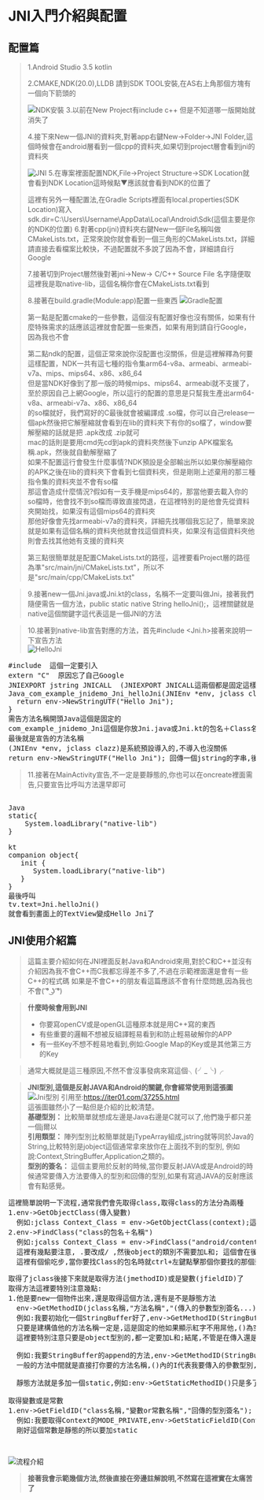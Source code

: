 # JNI入門介紹與配置

## 配置篇
> 1.Android Studio 3.5 kotlin<p>
> 2.CMAKE,NDK(20.0),LLDB 請到SDK TOOL安裝,在AS右上角那個方塊有一個向下箭頭的 <p>
![NDK安裝](app/image/NDK安裝.PNG)
> 3.以前在New Project有include c++ 但是不知道哪一版開始就消失了 <p>
> 4.接下來New一個JNI的資料夾,對著app右鍵New->Folder->JNI Folder,這個時候會在android層看到一個cpp的資料夾,如果切到project層會看到jni的資料夾 <p>
![JNI](app/image/JNI.png)
> 5.在專案裡面配置NDK,File->Project Structure->SDK Location就會看到NDK Location這時候點▼應該就會看到NDK的位置了<p>這裡有另外一種配置法,在Gradle Scripts裡面有local.properties(SDK Location)寫入sdk.dir=C\:\\Users\\Username\\AppData\\Local\\Android\\Sdk(這個主要是你的NDK的位置)
> 6.對著cpp(jni)資料夾右鍵New一個File名稱叫做CMakeLists.txt，正常來說你就會看到一個三角形的CMakeLists.txt，詳細請直接去看檔案比較快，不過配置就不多說了因為不會，詳細請自行Google<p>
> 7.接著切到Project層然後對著jni->New-> C/C++ Source File 名字隨便取這裡我是取native-lib，這個名稱你會在CMakeLists.txt看到<p>
> 8.接著在build.gradle(Module:app)配置一些東西
![Gradle配置](app/image/Gradle配置.PNG)<p>
第一點是配置cmake的一些參數，這個沒有配置好像也沒有關係，如果有什麼特殊需求的話應該這裡就會配置一些東西，如果有用到請自行Google，因為我也不會<p>
第二點ndk的配置，這個正常來說你沒配置也沒關係，但是這裡解釋為何要這樣配置，NDK一共有這七種的指令集arm64-v8a、armeabi、armeabi-v7a、mips、mips64、x86、x86_64<br>
但是當NDK好像到了那一版的時候mips、mips64、armeabi就不支援了，至於原因自己上網Google，所以這行的配置的意思是只幫我生產出arm64-v8a、armeabi-v7a、x86、x86_64<br>
的so檔就好，我們寫好的C最後就會被編譯成 .so檔，你可以自己release一個apk然後把它解壓縮就會看到在lib的資料夾下有你的so檔了，window要解壓縮的話就是把 .apk改成 .zip就可<br>
mac的話則是要用cmd先cd到apk的資料夾然後下unzip APK檔案名稱.apk，然後就自動解壓縮了<br>
如果不配置這行會發生什麼事情?NDK預設是全部輸出所以如果你解壓縮你的APK之後在lib的資料夾下會看到七個資料夾，但是剛剛上述棄用的那三種指令集的資料夾並不會有so檔<br>
那這會造成什麼情況?假如有一支手機是mips64的，那當他要去載入你的so檔時，他會找不到so檔而導致直接閃退，在這裡特別的是他會先從資料夾開始找，如果沒有這個mips64的資料夾<br>
那他好像會先找armeabi-v7a的資料夾，詳細先找哪個我忘記了，簡單來說就是如果有這個名稱的資料夾他就會找這個資料夾，如果沒有這個資料夾他則會去找其他她有支援的資料夾<p>
第三點很簡單就是配置CMakeLists.txt的路徑，這裡要看Project層的路徑為準"src/main/jni/CMakeLists.txt"，所以不是"src/main/cpp/CMakeLists.txt"<p>

> 9.接著new一個Jni.java或Jni.kt的class，名稱不一定要叫做Jni，接著我們隨便需告一個方法，public static native String helloJni();，這裡關鍵就是native這個關鍵字這代表這是一個JNI的方法<p>

> 10.接著到native-lib宣告對應的方法，首先#include <Jni.h>接著來說明一下宣告方法<br>
![HelloJni](app/image/helloJni.png)
<pre>
#include <Jni.h> 這個一定要引入
extern "C"  原因忘了自己Google
JNIEXPORT jstring JNICALL  (JNIEXPORT JNICALL這兩個都是固定這樣寫,jstring則是要回傳給JAVA的型別,型別後面會有圖片說明)
Java_com_example_jnidemo_Jni_helloJni(JNIEnv *env, jclass clazz) {
  return env->NewStringUTF("Hello Jni");
}
需告方法名稱開頭Java這個是固定的
com_example_jnidemo_Jni這個是你放Jni.java或Jni.kt的包名＋Class名稱
最後就是宣告的方法名稱
(JNIEnv *env, jclass clazz)是系統預設導入的,不導入也沒關係
return env->NewStringUTF("Hello Jni"); 回傳一個jstring的字串,後面會說明
</pre> 

> 11.接著在MainActivity宣告,不一定是要靜態的,你也可以在oncreate裡面需告,只要宣告比呼叫方法還早即可
<pre> 
Java
static{
    System.loadLibrary("native-lib")
}

kt
companion object{
   init {
      System.loadLibrary("native-lib")
   }
}
最後呼叫
tv.text=Jni.helloJni()
就會看到畫面上的TextView變成Hello Jni了
</pre>

## JNI使用介紹篇
> 這篇主要介紹如何在JNI裡面反射Java和Android來用,對於C和C++並沒有介紹因為我不會C++而C我都忘得差不多了,不過在示範裡面還是會有一些C++的程式碼
  如果是不會C++的朋友看這篇應該不會有什麼問題,因為我也不會( ͡° ͜ʖ ͡°)<br>
  
> **什麼時候會用到JNI**
> * 你要寫openCV或是openGL這種原本就是用C++寫的東西
> * 有些重要的邏輯不想被反組譯輕易看到和防止輕易破解你的APP
> * 有一些Key不想不輕易地看到,例如:Google Map的Key或是其他第三方的Key

> 通常大概就是這三種原因,不然不會沒事發病來寫這個╮(╯_╰)╭<br>

> **JNI型別,這個是反射JAVA和Android的關鍵,你會經常使用到這張圖**
![Jni型別](app/image/Jni型別.png)
> 引用至:https://iter01.com/37255.html<br>
> 這張圖雖然小了一點但是介紹的比較清楚。<br>
> **基礎型別：** 比較簡單就想成左邊是Java右邊是C就可以了,他們幾乎都只差一個j爾以<br>
> **引用類型：** 陣列型別比較簡單就是jTypeArray組成,jstring就等同於Java的String,比較特別是jobject這個通常拿來放你在上面找不到的型別,
  例如說:Context,StringBuffer,Application之類的。<br>
> **型別的簽名：** 這個主要用於反射的時候,當你要反射JAVA或是Android的時候通常要傳入方法要傳入的型別和回傳的型別,如果有寫過JAVA的反射應該會有點感覺。<br>
<pre>
這裡簡單說明一下流程,通常我們會先取得class,取得class的方法分為兩種
1.env->GetObjectClass(傳入變數)
  例如:jclass Context_Class = env->GetObjectClass(context);這樣我們就能取得Context的Class了
2.env->FindClass("class的包名＋名稱")
  例如:jcalss Context_Class = env->FindClass("android/content/Context");
  這裡有幾點要注意, .要改成/ ,然後object的類別不需要加L和; 這個會在後面的jmethodID說明差異
  這裡有個偷吃步,當你要找Class的包名時就ctrl+左鍵點擊那個你要找的那個型別就會跳轉到那個Class去了,然後往上滾就可以看到package了
</pre>

<pre>
取得了jclass後接下來就是取得方法(jmethodID)或是變數(jfieldID)了
取得方法這裡要特別注意幾點:
1.他是要new一個物件出來,還是取得這個方法,還有是不是靜態方法
  env->GetMethodID(jclass名稱,"方法名稱","(傳入的參數型別簽名...)回傳的型別簽名") ...代表可能會有很多傳入的參數
  例如:我要初始化一個StringBuffer好了,env->GetMethodID(StringBuffer的class,"<init>","()Ljava/lang/StringBuffer;");
  只要是建構值他的方法名稱一定是<init>,這是固定的他如果顯示紅字不用屌他,()為空代表他不用傳入任何的變數,Ljava/lang/StringBuffer;代表他回傳的型別
  這裡要特別注意只要是object型別的,都一定要加L和;結尾,不管是在傳入還是回傳,這個是特別不習慣的地方。

  例如:我要StringBuffer的append的方法,env->GetMethodID(StringBuffer的class,"append","(I)Ljava/lang/StringBuffer;");
  一般的方法中間就是直接打你要的方法名稱,()內的I代表我要傳入的參數型別,所以到時候呼叫的時候要傳入一個int的型別。
  
  靜態方法就是多加一個static,例如:env->GetStaticMethodID()只是多了一個Static其他都跟上面一樣。

取得變數或是常數
1.env->GetFieldID("class名稱,"變數or常數名稱","回傳的型別簽名");
  例如:我要取得Context的MODE_PRIVATE,env->GetStaticFieldID(Context_Class,"MODE_PRIVATE","I");
  剛好這個常數是靜態的所以要加static
</pre>

<pre>

</pre>

![流程介紹](app/image/流程介紹.png)
> **接著我會示範幾個方法,然後直接在旁邊註解說明,不然寫在這裡實在太痛苦了**